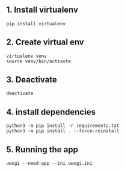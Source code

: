 ## 1. Install virtualenv

    pip install virtualenv

## 2. Create virtual env
   
    virtualenv venv
    source venv/bin/actiavte
   
## 3. Deactivate
   
    deactivate
   
## 4. install dependencies
    python3 -m pip install -r requirements.txt
    python3 -m pip install . --force-reinstall
   
## 5. Running the app
    uwsgi --need-app --ini uwsgi.ini